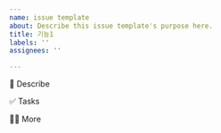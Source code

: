 ```yaml
---
name: issue template
about: Describe this issue template's purpose here.
title: 기능1
labels: ''
assignees: ''

---
```


📄 Describe


✅ Tasks


🙋🏻 More
